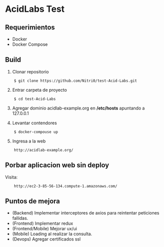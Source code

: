 # AcidLabs Test

## Requerimientos
* Docker
* Docker Compose


## Build

1. Clonar repositorio
```
    $ git clone https://github.com/Nitri0/test-Acid-Labs.git
```

2. Entrar carpeta de proyecto
```
    $ cd test-Acid-Labs
```

3. Agregar dominio acidlab-example.org en **/etc/hosts** apuntando a 127.0.0.1

4. Levantar contendores
```
    $ docker-compouse up
```

5. Ingresa a la web
```
    http://acidlab-example.org/
```


## Porbar aplicacion web sin deploy

Visita:
```
    http://ec2-3-85-56-134.compute-1.amazonaws.com/
```

## Puntos de mejora
* (Backend) Implementar interceptores de axios para reintentar peticiones fallidas.
* (Frontend) Implementar redux
* (Frontend/Mobile) Mejorar ux/ui
* (Mobile) Loading al realizar la consulta.
* (Devops) Agregar certificados ssl

